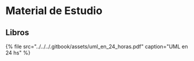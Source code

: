 # Material de Estudio

## Libros

{% file src="../../../.gitbook/assets/uml\_en\_24\_horas.pdf" caption="UML en 24 hs" %}



